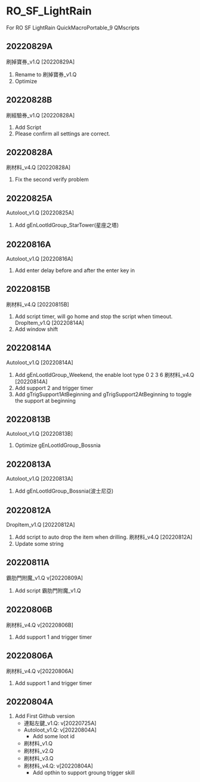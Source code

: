 # RO_SF_LightRain
For RO SF LightRain QuickMacroPortable_9 QMscripts

## 20220829A
刷掉寶券_v1.Q [20220829A]
1. Rename to 刷掉寶券_v1.Q
2. Optimize

## 20220828B
刷經驗券_v1.Q [20220828A]
1. Add Script
2. Please confirm all settings are correct.

## 20220828A
刷材料_v4.Q [20220828A]
1. Fix the second verify problem

## 20220825A
Autoloot_v1.Q [20220825A]
1. Add gEnLootIdGroup_StarTower(星座之塔)

## 20220816A
Autoloot_v1.Q [20220816A]
1. Add enter delay before and after the enter key in

## 20220815B
刷材料_v4.Q [20220815B]
1. Add script timer, will go home and stop the script when timeout.
DropItem_v1.Q [20220814A]
1. Add window shift

## 20220814A
Autoloot_v1.Q [20220814A]
1. Add gEnLootIdGroup_Weekend, the enable loot type 0 2 3 6
刷材料_v4.Q [20220814A]
1. Add support 2 and trigger timer
2. Add gTrigSupport1AtBeginning and gTrigSupport2AtBeginning to toggle the support at beginning

## 20220813B
Autoloot_v1.Q [20220813B]
1. Optimize gEnLootIdGroup_Bossnia

## 20220813A
Autoloot_v1.Q [20220813A]
1. Add gEnLootIdGroup_Bossnia(波士尼亞)

## 20220812A
DropItem_v1.Q [20220812A]
1. Add script to auto drop the item when drilling.
刷材料_v4.Q [20220812A]
1. Update some string

## 20220811A
霸肋門附魔_v1.Q v[20220809A]
1. Add script 霸肋門附魔_v1.Q

## 20220806B
刷材料_v4.Q v[20220806B]
1. Add support 1 and trigger timer

## 20220806A
刷材料_v4.Q v[20220806A]
1. Add support 1 and trigger timer

## 20220804A
1. Add First Github version
	- 連點左鍵_v1.Q: v[20220725A]
    - Autoloot_v1.Q: v[20220804A]
	    - Add some loot id
	- 刷材料_v1.Q
	- 刷材料_v2.Q
	- 刷材料_v3.Q
	- 刷材料_v4.Q: v[20220804A]
		- Add opthin to support groung trigger skill